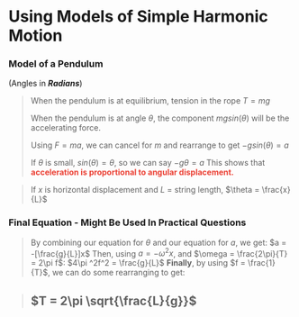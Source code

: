 # Using Models of Simple Harmonic Motion
### Model of a Pendulum
(Angles in ***Radians***)
> When the pendulum is at equilibrium, tension in the rope  $T=mg$
> 
> When the pendulum is at angle $\theta$, the component $mgsin(\theta)$ will be the accelerating force.
> 
> Using $F = ma$, we can cancel for $m$ and rearrange to get $-gsin(\theta) = a$
> 
> If $\theta$ is small, $sin(\theta) = \theta$, so we can say $-g\theta = a$
> This shows that <b style="color: #eb4034;">acceleration is proportional to angular displacement.</b>

> If $x$ is horizontal displacement and $L$ = string length, $\theta = \frac{x}{L}$

### Final Equation - Might Be Used In Practical Questions
> By combining our equation for $\theta$ and our equation for $a$, we get:
> $a = -[\frac{g}{L}]x$
> Then, using $a = -\omega ^2x$, and $\omega = \frac{2\pi}{T} = 2\pi f$:
> $4\pi ^2f^2 = \frac{g}{L}$
> **Finally**, by using $f = \frac{1}{T}$, we can do some rearranging to get:

 > $T = 2\pi \sqrt{\frac{L}{g}}$
 > -